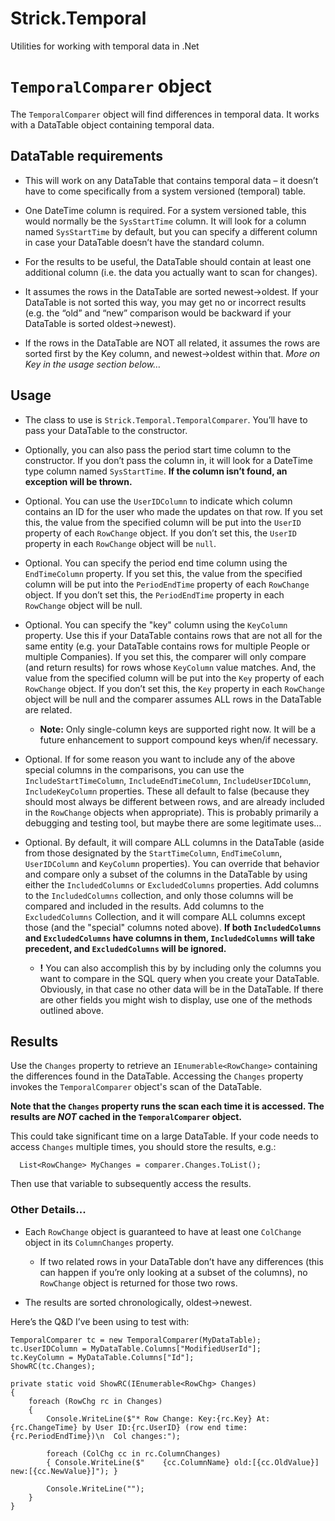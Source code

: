 # Strick.Temporal
Utilities for working with temporal data in .Net

# ```TemporalComparer``` object
The ```TemporalComparer``` object will find differences in temporal data. It works with a DataTable object containing temporal data.

## DataTable requirements
* This will work on any DataTable that contains temporal data – it doesn’t have to come specifically from a system versioned (temporal) table.

* One DateTime column is required.  For a system versioned table, this would normally be the ```SysStartTime``` column.  It will look for a column named ```SysStartTime``` by default, but you can specify a different column in case your DataTable doesn’t have the standard column.

* For the results to be useful, the DataTable should contain at least one additional column (i.e. the data you actually want to scan for changes).

* It assumes the rows in the DataTable are sorted newest->oldest.  If your DataTable is not sorted this way, you may get no or incorrect results (e.g. the “old” and “new” comparison would be backward if your DataTable is sorted oldest->newest).

* If the rows in the DataTable are NOT all related, it assumes the rows are sorted first by the Key column, and newest->oldest within that.  *More on Key in the usage section below…*

## Usage
* The class to use is ```Strick.Temporal.TemporalComparer```.  You’ll have to pass your DataTable to the constructor.

* Optionally, you can also pass the period start time column to the constructor.  If you don’t pass the column in, it will look for a DateTime type column named ```SysStartTime```.  **If the column isn’t found, an exception will be thrown.**

* Optional.  You can use the ```UserIDColumn``` to indicate which column contains an ID for the user who made the updates on that row.  If you set this, the value from the specified column will be put into the ```UserID``` property of each ```RowChange``` object.  If you don’t set this, the ```UserID``` property in each ```RowChange``` object will be ```null```.

* Optional.  You can specify the period end time column using the ```EndTimeColumn``` property. If you set this, the value from the specified column will be put into the ```PeriodEndTime``` property of each ```RowChange``` object.  If you don’t set this, the ```PeriodEndTime``` property in each ```RowChange``` object will be null.

* Optional.  You can specify the "key" column using the ```KeyColumn``` property.  Use this if your DataTable contains rows that are not all for the same entity (e.g. your DataTable contains rows for multiple People or multiple Companies).  If you set this, the comparer will only compare (and return results) for rows whose ```KeyColumn``` value matches.  And, the value from the specified column will be put into the ```Key``` property of each ```RowChange``` object.  If you don’t set this, the ```Key``` property in each ```RowChange``` object will be null and the comparer assumes ALL rows in the DataTable are related.

	* **Note:** Only single-column keys are supported right now.  It will be a future enhancement to support compound keys when/if necessary.

* Optional.  If for some reason you want to include any of the above special columns in the comparisons, you can use the ```IncludeStartTimeColumn```, ```IncludeEndTimeColumn```, ```IncludeUserIDColumn```, ```IncludeKeyColumn``` properties.  These all default to false (because they should most always be different between rows, and are already included in the ```RowChange``` objects when appropriate).  This is probably primarily a debugging and testing tool, but maybe there are some legitimate uses…

* Optional.  By default, it will compare ALL columns in the DataTable (aside from those designated by the ```StartTimeColumn```, ```EndTimeColumn```, ```UserIDColumn``` and ```KeyColumn``` properties).  You can override that behavior and compare only a subset of the columns in the DataTable by using either the ```IncludedColumns``` or ```ExcludedColumns``` properties.  Add columns to the ```IncludedColumns``` collection, and only those columns will be compared and included in the results.  Add columns to the ```ExcludedColumns``` Collection, and it will compare ALL columns except those (and the "special" columns noted above).  **If both ```IncludedColumns``` and ```ExcludedColumns``` have columns in them, ```IncludedColumns``` will take precedent, and ```ExcludedColumns``` will be ignored.**

	* **!** You can also accomplish this by by including only the columns you want to compare in the SQL query when you create your DataTable. Obviously, in that case no other data will be in the DataTable. If there are other fields you might wish to display, use one of the methods outlined above.


## Results

Use the ```Changes``` property to retrieve an ```IEnumerable<RowChange>``` containing the differences found in the DataTable. Accessing the ```Changes``` property invokes the ```TemporalComparer``` object's scan of the DataTable.

**Note that the ```Changes``` property runs the scan each time it is accessed.  The results are *NOT* cached in the ```TemporalComparer``` object.**

This could take significant time on a large DataTable.  If your code needs to access ```Changes``` multiple times, you should store the results, e.g.:
```
  List<RowChange> MyChanges = comparer.Changes.ToList();
```
Then use that variable to subsequently access the results.

### Other Details...
* Each ```RowChange``` object is guaranteed to have at least one ```ColChange``` object in its ```ColumnChanges``` property.

	* If two related rows in your DataTable don’t have any differences (this can happen if you’re only looking at a subset of the columns), no ```RowChange``` object is returned for those two rows.

* The results are sorted chronologically, oldest->newest.
 
Here’s the Q&D I’ve been using to test with:
```
TemporalComparer tc = new TemporalComparer(MyDataTable);
tc.UserIDColumn = MyDataTable.Columns["ModifiedUserId"];
tc.KeyColumn = MyDataTable.Columns["Id"];
ShowRC(tc.Changes);

private static void ShowRC(IEnumerable<RowChg> Changes)
{
	foreach (RowChg rc in Changes)
	{
		Console.WriteLine($"* Row Change: Key:{rc.Key} At:{rc.ChangeTime} by User ID:{rc.UserID} (row end time: {rc.PeriodEndTime})\n  Col changes:");

		foreach (ColChg cc in rc.ColumnChanges)
		{ Console.WriteLine($"    {cc.ColumnName} old:[{cc.OldValue}] new:[{cc.NewValue}]"); }

		Console.WriteLine("");
	}
}
```
